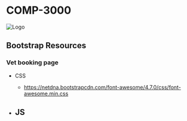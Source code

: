 # COMP-3000
 ![Logo](https://user-images.githubusercontent.com/44809906/165974517-d705fe65-19ed-4df8-961e-7bdcad5c07c8.png)

## Bootstrap Resources
### Vet booking page
- CSS
    - https://netdna.bootstrapcdn.com/font-awesome/4.7.0/css/font-awesome.min.css

- JS
    - 
